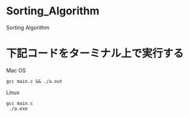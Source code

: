 # Sorting_Algorithm
Sorting Algorithm

# 下記コードをターミナル上で実行する

Mac OS
```
gcc main.c && ./a.out
```

Linux
```
gcc main.c 
 ./a.exe
```